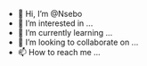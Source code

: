 - 👋 Hi, I’m @Nsebo
- 👀 I’m interested in ...
- 🌱 I’m currently learning ...
- 💞️ I’m looking to collaborate on ...
- 📫 How to reach me ...

<!---
Nsebo/Nsebo is a ✨ special ✨ repository because its `README.md` (this file) appears on your GitHub profile.
You can click the Preview link to take a look at your changes.
--->
